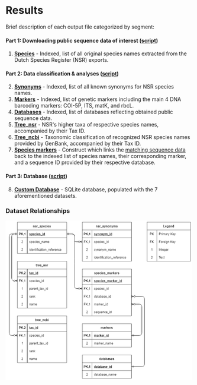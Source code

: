 # Results

Brief description of each output file categorized by segment:

#### Part 1: Downloading public sequence data of interest ([script](/script/custom_databases.py))

1. [**Species**](nsr_species.csv) - Indexed, list of all original species names extracted from the Dutch Species Register (NSR) exports.

#### Part 2: Data classification & analyses ([script](/script/custom_databases.Rmd))

2. [**Synonyms**](nsr_synonyms.csv) - Indexed, list of all known synonyms for NSR species names.
3. [**Markers**](markers.csv) - Indexed, list of genetic markers including the main 4 DNA barcoding markers: COI-5P, ITS, matK, and rbcL.
4. [**Databases**](databases.csv) - Indexed, list of databases reflecting obtained public sequence data.
5. [**Tree_nsr**](tree_nsr.csv) - NSR's higher taxa of respective species names, accompanied by their Tax ID.
6. [**Tree_ncbi**](tree_ncbi.csv) - Taxonomic classification of recognized NSR species names provided by GenBank, accompanied by their Tax ID.
7. [**Species markers**](species_markers.csv) - Construct which links the [matching sequence data](/data/FASTA_files/match.tsv) back to the indexed list of species names, their corresponding marker, and a sequence ID provided by their respective database.

#### Part 3: Database ([script](/script/schema.sql))
8. [**Custom Database**](custom_databases.sqlite) - SQLite database, populated with the 7 aforementioned datasets.

### Dataset Relationships
![ERD](https://github.com/naturalis/Custom-databases-DNA-sequences/blob/master/results/ERD.png?raw=true)
